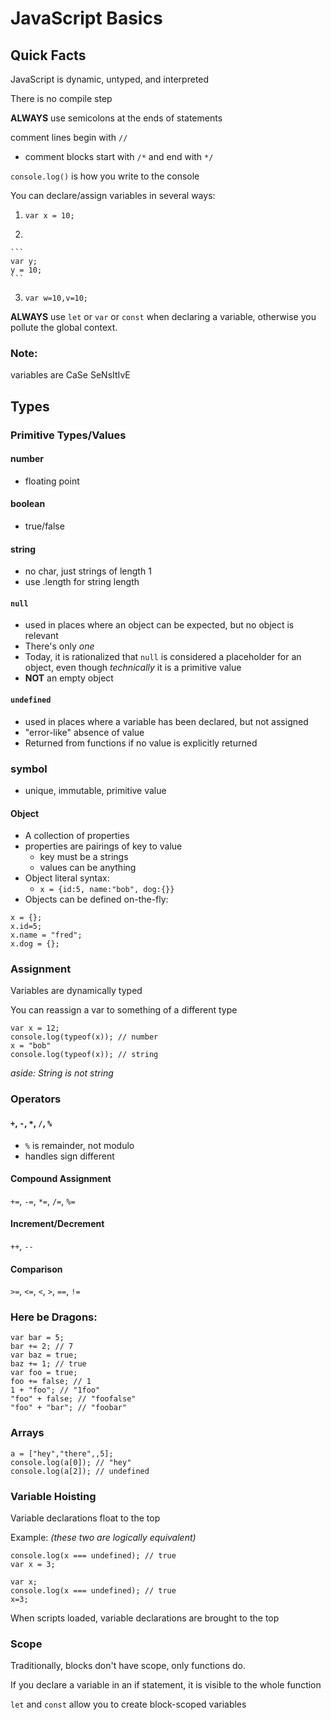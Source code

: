 # JavaScript Basics


## Quick Facts

JavaScript is dynamic, untyped, and interpreted

There is no compile step

**ALWAYS** use semicolons at the ends of statements

comment lines begin with `//`
  - comment blocks start with `/*` and end with `*/`


`console.log()` is how you write to the console


You can declare/assign variables in several ways:
  1. `var x = 10;`

  2.
    ```
    var y;
    y = 10;
    ```

  3. `var w=10,v=10;`
  
 **ALWAYS** use `let` or `var` or `const` when declaring a variable,
 otherwise you pollute the global context.

### Note:
 variables are CaSe SeNsItIvE


## Types


### Primitive Types/Values
#### number
+ floating point


#### boolean
+ true/false


#### string
+ no char, just strings of length 1
+ use .length for string length


#### `null`
+ used in places where an object can be expected, but no object is relevant
+ There's only *one*
+ Today, it is rationalized that `null` is considered a placeholder for an
object, even though *technically* it is a primitive value
+ **NOT** an empty object


#### `undefined`
+ used in places where a variable has been declared, but not assigned
+ "error-like" absence of value
+ Returned from functions if no value is explicitly returned


### symbol
+ unique, immutable, primitive value


#### Object
+ A collection of properties
+ properties are pairings of key to value
    * key must be a strings
    * values can be anything
+ Object literal syntax:
    * `x = {id:5, name:"bob", dog:{}}`
+ Objects can be defined on-the-fly:

```
x = {};
x.id=5;
x.name = "fred";
x.dog = {};
```


### Assignment

Variables are dynamically typed


You can reassign a var to something of a different type

```
var x = 12;
console.log(typeof(x)); // number
x = "bob"
console.log(typeof(x)); // string
```
*aside: String is not string*


### Operators

#### `+`, `-`, `*`, `/`, `%`
+ `%` is remainder, not modulo
+ handles sign different

#### Compound Assignment
 `+=`, `-=`, `*=`, `/=`, `%=`


#### Increment/Decrement
`++`, `--`


#### Comparison
`>=`, `<=`, `<`, `>`, `==`, `!=`


### Here be Dragons:
```
var bar = 5;
bar += 2; // 7
var baz = true;
baz += 1; // true
var foo = true;
foo += false; // 1
1 + "foo"; // "1foo"
"foo" + false; // "foofalse"
"foo" + "bar"; // "foobar"
```


### Arrays

```
a = ["hey","there",,5];
console.log(a[0]); // "hey"
console.log(a[2]); // undefined
```


### Variable Hoisting
Variable declarations float to the top

Example: *(these two are logically equivalent)*
```
console.log(x === undefined); // true
var x = 3;
```

```
var x;
console.log(x === undefined); // true
x=3;
```

When scripts loaded, variable declarations are brought to the top


### Scope


Traditionally, blocks don't have scope, only functions do.

If you declare a variable in an if statement, it is visible to the whole function

`let` and `const` allow you to create block-scoped variables

